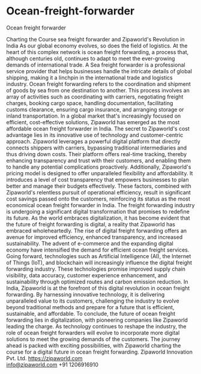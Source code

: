 # Ocean-freight-forwarder
Ocean freight forwarder
 
Charting the Course sea freight forwarder and Zipaworld's Revolution in India
As our global economy evolves, so does the field of logistics. At the heart of this complex network is ocean freight forwarding, a process that, although centuries old, continues to adapt to meet the ever-growing demands of international trade.
  A  Sea freight forwarder is a professional service provider that helps businesses handle the intricate details of global shipping, making it a linchpin in the international trade and logistics industry.
Ocean freight forwarding refers to the coordination and shipment of goods by sea from one destination to another. This process involves an array of activities such as coordinating with carriers, negotiating freight charges, booking cargo space, handling documentation, facilitating customs clearance, ensuring cargo insurance, and arranging storage or inland transportation.
In a global market that's increasingly focused on efficient, cost-effective solutions, Zipaworld has emerged as the most affordable ocean freight forwarder in India. The secret to Zipaworld's cost advantage lies in its innovative use of technology and customer-centric approach.
Zipaworld leverages a powerful digital platform that directly connects shippers with carriers, bypassing traditional intermediaries and thus driving down costs. Their platform offers real-time tracking, thereby enhancing transparency and trust with their customers, and enabling them to handle any potential complications proactively.
Additionally, Zipaworld's pricing model is designed to offer unparalleled flexibility and affordability. It introduces a level of cost transparency that empowers businesses to plan better and manage their budgets effectively. These factors, combined with Zipaworld's relentless pursuit of operational efficiency, result in significant cost savings passed onto the customers, reinforcing its status as the most economical ocean freight forwarder in India.
The freight forwarding industry is undergoing a significant digital transformation that promises to redefine its future. As the world embraces digitalization, it has become evident that the future of freight forwarding is digital, a reality that Zipaworld has embraced wholeheartedly.
The rise of digital freight forwarding offers an avenue for improved efficiency, enhanced transparency, and increased sustainability. The advent of e-commerce and the expanding digital economy have intensified the demand for efficient ocean freight services.
Going forward, technologies such as Artificial Intelligence (AI), the Internet of Things (IoT), and blockchain will increasingly influence the digital freight forwarding industry. These technologies promise improved supply chain visibility, data accuracy, customer experience enhancement, and sustainability through optimized routes and carbon emission reduction.
In India, Zipaworld is at the forefront of this digital revolution in ocean freight forwarding. By harnessing innovative technology, it is delivering unparalleled value to its customers, challenging the industry to evolve beyond traditional methods and prepare for a future that is efficient, sustainable, and affordable.
To conclude, the future of ocean freight forwarding lies in digitalization, with pioneering companies like Zipaworld leading the charge. As technology continues to reshape the industry, the role of ocean freight forwarders will evolve to incorporate more digital solutions to meet the growing demands of the customers. The journey ahead is packed with exciting possibilities, with Zipaworld charting the course for a digital future in ocean freight forwarding.
Zipaworld Innovation Pvt. Ltd.
https://zipaworld.com  
 info@zipaworld.com
 +91 1206916910


